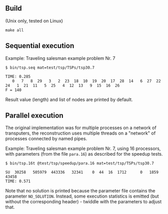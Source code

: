 
## Build

(Unix only, tested on Linux)

`make all`

## Sequential execution

Example: Traveling salesman example problem Nr. 7

```
$ bin/tsp.seq mat=test/tsp/TSPs/tsp30.7

TIME: 0.285
   0   7   8  29   3   2  23  18  10  19  20  17  28  14   6  27  22  24   1  21  11   5  25   4  12  13   9  15  16  26
F = 140
```

Result value (length) and list of nodes are printed by default.

## Parallel execution

The original implementation was for multiple processes on a network of transputers, the reconstruction
uses multiple threads on a "network" of processes connected by named pipes. 

Example:  Traveling salesman example problem Nr. 7, using 16 processors, with parameters (from the file `para.16`) as described for the speedup tests. 

```
$ bin/tsp.16t @test/tsp/speedup/para.16 mat=test/tsp/TSPs/tsp30.7

SU  30258   505979  443336   32341    0  44  16  1712      0   1859  43458
TIME: 0.571
```

Note that no solution is printed because the parameter file contains the parameter `NO_SOLUTION`. Instead,
some execution statistics is emitted (but without the corresponding header) - twiddle with the parameters
to adjust that.
